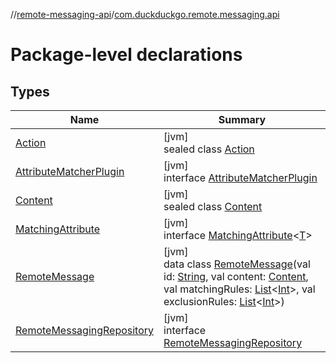 //[remote-messaging-api](../../index.md)/[com.duckduckgo.remote.messaging.api](index.md)

# Package-level declarations

## Types

| Name | Summary |
|---|---|
| [Action](-action/index.md) | [jvm]<br>sealed class [Action](-action/index.md) |
| [AttributeMatcherPlugin](-attribute-matcher-plugin/index.md) | [jvm]<br>interface [AttributeMatcherPlugin](-attribute-matcher-plugin/index.md) |
| [Content](-content/index.md) | [jvm]<br>sealed class [Content](-content/index.md) |
| [MatchingAttribute](-matching-attribute/index.md) | [jvm]<br>interface [MatchingAttribute](-matching-attribute/index.md)&lt;[T](-matching-attribute/index.md)&gt; |
| [RemoteMessage](-remote-message/index.md) | [jvm]<br>data class [RemoteMessage](-remote-message/index.md)(val id: [String](https://kotlinlang.org/api/latest/jvm/stdlib/kotlin/-string/index.html), val content: [Content](-content/index.md), val matchingRules: [List](https://kotlinlang.org/api/latest/jvm/stdlib/kotlin.collections/-list/index.html)&lt;[Int](https://kotlinlang.org/api/latest/jvm/stdlib/kotlin/-int/index.html)&gt;, val exclusionRules: [List](https://kotlinlang.org/api/latest/jvm/stdlib/kotlin.collections/-list/index.html)&lt;[Int](https://kotlinlang.org/api/latest/jvm/stdlib/kotlin/-int/index.html)&gt;) |
| [RemoteMessagingRepository](-remote-messaging-repository/index.md) | [jvm]<br>interface [RemoteMessagingRepository](-remote-messaging-repository/index.md) |
